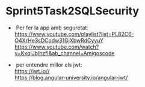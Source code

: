 # Sprint5Task2SQLSecurity
- &nbsp;Per fer la app amb seguretat:<br />https://www.youtube.com/playlist?list=PL82C6-O4XrHe3sDCodw31GjXbwRdCyyuY<br />
https://www.youtube.com/watch?v=KxqlJblhzfI&ab_channel=Amigoscode<br />

- &nbsp;per entendre millor els jwt:<br /> https://jwt.io//<br />
https://blog.angular-university.io/angular-jwt/<br />
